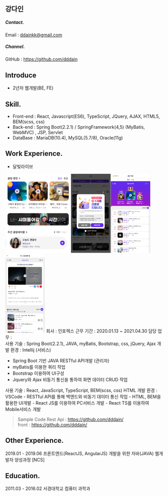 ## 강다인
##### Contact.
Email : ddainkk@gmail.com
##### Channel.
GitHub : https://github.com/dddain

## Introduce
- 2년차 웹개발(BE, FE) 

## Skill. 
- Front-end : React, Javascript(ES6), TypeScript, JQuery, AJAX, HTML5, BEM(scss, css)
- Back-end : Spring Boot(2.2.1) / SpringFramework(4,5) (MyBatis, WebMVC) , JSP, Servlet
- DataBase : MariaDB(10.4), MySQL(5.7/8), Oracle(11g)

## Work Experience.

* 달빛라이브

<img src="https://github.com/dddain/resume/blob/main/img/clip_main.png" height="250" alt="main" /><img src="https://github.com/dddain/resume/blob/main/img/clip_main_popup.png" height="250" alt="popup" /><img src="https://github.com/dddain/resume/blob/main/img/clip_rank.png" height="250" alt="rank" /><img src="https://github.com/dddain/resume/blob/main/img/clip_recommend.png" height="250" alt="rec" />
  회사 : 인포렉스
  근무 기간 : 2020.01.13 ~ 2021.04.30
  담당 업무 :  
  <BackEnd>
  사용 기술 : Spring Boot(2.2.1), JAVA, myBatis, Bootstrap, css, jQuery, Ajax
  개발 환경 : Intellij 
  (서비스)
  - Spring Boot 기반 JAVA RESTful API개발 
  (관리자)
  - myBatis를 이용한 쿼리 작업
  - Bootstrap 이용하여 UI구성
  - Jquery와 Ajax 비동기 통신을 통하여 화면 데이터 CRUD 작업
  <FrontEnd>
  사용 기술 : React, JavaScript, TypeScript, BEM(scss, css) HTML  
  개발 환경 : VSCode 
  - RESTful API를 통해 백엔드와 비동기 데이터 통신 작업
  - HTML, BEM을 활용한 UI개발
  - React JS를 이용하여 PC서비스 개발 
  - React TS를 이용하여 Mobile서비스 개발

> Sample Code 
> Rest Api : https://github.com/dddain/ <br />
> front : https://github.com/dddain/

## Other Experience.
2019.01 - 2019.06 프론트엔드(ReactJS, AngularJS) 개발을 위한 자바(JAVA) 웹개발자 양성과정 [NCS]

## Education.
2011.03 - 2016.02 서경대학교 컴퓨터 과학과
